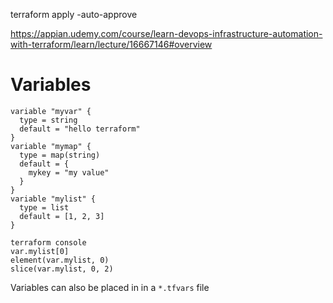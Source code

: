 terraform apply -auto-approve


https://appian.udemy.com/course/learn-devops-infrastructure-automation-with-terraform/learn/lecture/16667146#overview

# Variables
```
variable "myvar" {
  type = string
  default = "hello terraform"
}
variable "mymap" {
  type = map(string)
  default = {
    mykey = "my value"
  }
}
variable "mylist" {
  type = list
  default = [1, 2, 3]
}
```

```
terraform console
var.mylist[0]
element(var.mylist, 0)
slice(var.mylist, 0, 2)
```

Variables can also be placed in in a `*.tfvars` file
